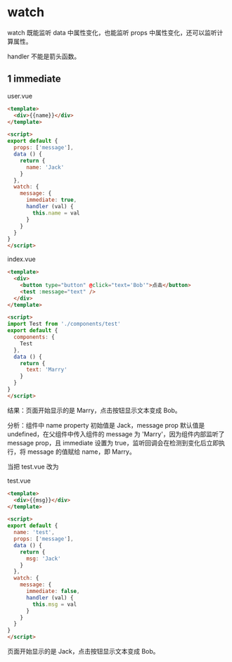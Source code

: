 # watch

watch 既能监听 data 中属性变化，也能监听 props 中属性变化，还可以监听计算属性。

handler 不能是箭头函数。

## 1 immediate

user.vue

```html
<template>
  <div>{{name}}</div>
</template>

<script>
export default {
  props: ['message'],
  data () {
    return {
      name: 'Jack'
    }
  },
  watch: {
    message: {
      immediate: true,
      handler (val) {
        this.name = val
      }
    }
  }
}
</script>
```

index.vue

```html
<template>
  <div>
    <button type="button" @click="text='Bob'">点击</button>
    <test :message="text" />
  </div>
</template>

<script>
import Test from './components/test'
export default {
  components: {
    Test
  },
  data () {
    return {
      text: 'Marry'
    }
  }
}
</script>
```

结果：页面开始显示的是 Marry，点击按钮显示文本变成 Bob。

分析：组件中 name property 初始值是 Jack，message prop 默认值是 undefined，在父组件中传入组件的 message 为 'Marry'，因为组件内部监听了 message prop，且 immediate 设置为 true，监听回调会在检测到变化后立即执行，将 message 的值赋给 name，即 Marry。

当把 test.vue 改为

test.vue

```html
<template>
  <div>{{msg}}</div>
</template>

<script>
export default {
  name: 'test',
  props: ['message'],
  data () {
    return {
      msg: 'Jack'
    }
  },
  watch: {
    message: {
      immediate: false,
      handler (val) {
        this.msg = val
      }
    }
  }
}
</script>
```

页面开始显示的是 Jack，点击按钮显示文本变成 Bob。
